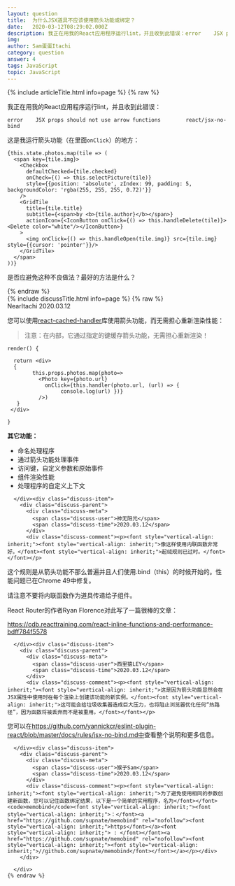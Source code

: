 ```yaml
---
layout: question
title:  为什么JSX道具不应该使用箭头功能或绑定？
date:   2020-03-12T08:29:02.000Z
description: 我正在用我的React应用程序运行lint，并且收到此错误：error    JSX props should not use arrow funct...
img: 
author: Sam蛋蛋Itachi
category: question
answer: 4
tags: JavaScript
topic: JavaScript
---
```

<div class="article-root">
  <div class="article">
    {% include articleTitle.html info=page %}
    {% raw %}
    <div class="article-content"><p><font style="vertical-align: inherit;"><font style="vertical-align: inherit;">我正在用我的React应用程序运行lint，并且收到此错误：</font></font></p>

<pre><code>error    JSX props should not use arrow functions        react/jsx-no-bind
</code></pre>

<p><font style="vertical-align: inherit;"><font style="vertical-align: inherit;">这是我运行箭头功能（在里面</font></font><code>onClick</code><font style="vertical-align: inherit;"><font style="vertical-align: inherit;">）的地方：</font></font></p>

<pre><code>{this.state.photos.map(tile =&gt; (<font></font>
  &lt;span key={tile.img}&gt;<font></font>
    &lt;Checkbox<font></font>
      defaultChecked={tile.checked}<font></font>
      onCheck={() =&gt; this.selectPicture(tile)}<font></font>
      style={{position: 'absolute', zIndex: 99, padding: 5, backgroundColor: 'rgba(255, 255, 255, 0.72)'}}<font></font>
    /&gt;<font></font>
    &lt;GridTile<font></font>
      title={tile.title}<font></font>
      subtitle={&lt;span&gt;by &lt;b&gt;{tile.author}&lt;/b&gt;&lt;/span&gt;}<font></font>
      actionIcon={&lt;IconButton onClick={() =&gt; this.handleDelete(tile)}&gt;&lt;Delete color="white"/&gt;&lt;/IconButton&gt;}<font></font>
    &gt;<font></font>
      &lt;img onClick={() =&gt; this.handleOpen(tile.img)} src={tile.img} style={{cursor: 'pointer'}}/&gt;<font></font>
    &lt;/GridTile&gt;<font></font>
  &lt;/span&gt;<font></font>
))}<font></font>
</code></pre>

<p><font style="vertical-align: inherit;"><font style="vertical-align: inherit;">是否应避免这种不良做法？</font><font style="vertical-align: inherit;">最好的方法是什么？</font></font></p></div>
    {% endraw %}
  </div>

  <div class="discuss-wrapper">
    {% include discussTitle.html info=page %}
    {% raw %}
    <div class="discuss-item">
        <div class="discuss-parent">
          <div class="discuss-meta">
            <span class="discuss-user">NearItachi</span>
            <span class="discuss-time">2020.03.12</span>
          </div>
          <div class="discuss-comment"><p><font style="vertical-align: inherit;"><font style="vertical-align: inherit;">您可以使用</font></font><a href="https://www.npmjs.com/package/react-cached-handler" rel="nofollow noreferrer"><font style="vertical-align: inherit;"><font style="vertical-align: inherit;">react-cached-handler</font></font></a><font style="vertical-align: inherit;"><font style="vertical-align: inherit;">库</font><font style="vertical-align: inherit;">使用箭头功能</font><font style="vertical-align: inherit;">，而无需担心重新渲染性能：</font></font></p>

<blockquote>
  <p><font style="vertical-align: inherit;"><font style="vertical-align: inherit;">注意：在内部，它通过指定的键缓存箭头功能，无需担心重新渲染！</font></font></p>
</blockquote>

<pre><code>render() {<font></font>
<font></font>
  return &lt;div&gt;<font></font>
  {<font></font>
        this.props.photos.map(photo=&gt;<font></font>
          &lt;Photo key={photo.url}<font></font>
            onClick={this.handler(photo.url, (url) =&gt; { <font></font>
                 console.log(url) })}<font></font>
          /&gt;)<font></font>
   }<font></font>
 &lt;/div&gt;<font></font>
<font></font>
}<font></font>
</code></pre>

<p><strong><font style="vertical-align: inherit;"><font style="vertical-align: inherit;">其它功能：</font></font></strong></p>

<ul>
<li><font style="vertical-align: inherit;"><font style="vertical-align: inherit;">命名处理程序</font></font></li>
<li><font style="vertical-align: inherit;"><font style="vertical-align: inherit;">通过箭头功能处理事件</font></font></li>
<li><font style="vertical-align: inherit;"><font style="vertical-align: inherit;">访问键，自定义参数和原始事件</font></font></li>
<li><font style="vertical-align: inherit;"><font style="vertical-align: inherit;">组件渲染性能</font></font></li>
<li><font style="vertical-align: inherit;"><font style="vertical-align: inherit;">处理程序的自定义上下文</font></font></li>
</ul></div>
        </div>
        
      </div><div class="discuss-item">
        <div class="discuss-parent">
          <div class="discuss-meta">
            <span class="discuss-user">神无阳光</span>
            <span class="discuss-time">2020.03.12</span>
          </div>
          <div class="discuss-comment"><p><font style="vertical-align: inherit;"><font style="vertical-align: inherit;">像这样使用内联函数非常好。</font><font style="vertical-align: inherit;">起绒规则已过时。</font></font></p>

<p><font style="vertical-align: inherit;"><font style="vertical-align: inherit;">这个规则是从箭头功能不那么普遍并且人们使用.bind（this）的时候开始的。</font><font style="vertical-align: inherit;">性能问题已在Chrome 49中修复。</font></font></p>

<p><font style="vertical-align: inherit;"><font style="vertical-align: inherit;">请注意不要将内联函数作为道具传递给子组件。</font></font></p>

<p><font style="vertical-align: inherit;"><font style="vertical-align: inherit;">React Router的作者Ryan Florence对此写了一篇很棒的文章：</font></font></p>

<p><a href="https://cdb.reacttraining.com/react-inline-functions-and-performance-bdff784f5578" rel="nofollow noreferrer"><font style="vertical-align: inherit;"><font style="vertical-align: inherit;">https://cdb.reacttraining.com/react-inline-functions-and-performance-bdff784f5578</font></font></a></p></div>
        </div>
        
      </div><div class="discuss-item">
        <div class="discuss-parent">
          <div class="discuss-meta">
            <span class="discuss-user">西里猿LEY</span>
            <span class="discuss-time">2020.03.12</span>
          </div>
          <div class="discuss-comment"><p><font style="vertical-align: inherit;"><font style="vertical-align: inherit;">这是因为箭头功能显然会在JSX属性中使用时在每个渲染上创建该功能的新实例。</font><font style="vertical-align: inherit;">这可能会给垃圾收集器造成巨大压力，也将阻止浏览器优化任何“热路径”，因为函数将被丢弃而不是被重用。</font></font></p>

<p><font style="vertical-align: inherit;"><font style="vertical-align: inherit;">您可以在</font><a href="https://github.com/yannickcr/eslint-plugin-react/blob/master/docs/rules/jsx-no-bind.md" rel="noreferrer"><font style="vertical-align: inherit;">https://github.com/yannickcr/eslint-plugin-react/blob/master/docs/rules/jsx-no-bind.md中</font></a><font style="vertical-align: inherit;">查看整个说明和更多信息。</font></font><a href="https://github.com/yannickcr/eslint-plugin-react/blob/master/docs/rules/jsx-no-bind.md" rel="noreferrer"><font style="vertical-align: inherit;"></font></a></p></div>
        </div>
        
      </div><div class="discuss-item">
        <div class="discuss-parent">
          <div class="discuss-meta">
            <span class="discuss-user">猴子Sam</span>
            <span class="discuss-time">2020.03.12</span>
          </div>
          <div class="discuss-comment"><p><font style="vertical-align: inherit;"><font style="vertical-align: inherit;">为了避免使用相同的参数创建新函数，您可以记住函数绑定结果，以下是一个简单的实用程序，名为</font></font><code>memobind</code><font style="vertical-align: inherit;"><font style="vertical-align: inherit;">：</font><a href="https://github.com/supnate/memobind" rel="nofollow"><font style="vertical-align: inherit;">https</font></a><font style="vertical-align: inherit;"> : </font></font><a href="https://github.com/supnate/memobind" rel="nofollow"><font style="vertical-align: inherit;"><font style="vertical-align: inherit;">//github.com/supnate/memobind</font></font></a></p></div>
        </div>
        
      </div>
    {% endraw %}
  </div>
<div>
